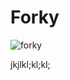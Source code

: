 # Forky

![forky](https://lumiere-a.akamaihd.net/v1/images/open-uri20150422-20810-1p4gxx9_6ea17642.jpeg)


jkjlkl;kl;kl;


